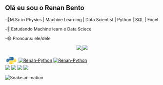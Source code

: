 ## Olá eu sou o Renan Bento

-🔭M.Sc in Physics | Machine Learning | Data Scientist | Python | SQL | Excel

-🌱 Estudando Machine learn e Data Sciece

-😄 Pronouns: ele/dele

<div align="center">
  <a href="https://github.com/renanbento">
  <img height="180em" src="https://github-readme-stats.vercel.app/api?username=renanbento&show_icons=true&theme=dark&include_all_commits=true&count_private=true"/>
  <img height="180em" src="https://github-readme-stats.vercel.app/api/top-langs/?username=renanbento&layout=compact&langs_count=7&theme=dark"/>
</div>
  
 <div style="display: inline_block"><br>
  <img align="center" alt="Renan-Python" height="30" width="40" src="https://raw.githubusercontent.com/devicons/devicon/master/icons/python/python-original.svg">
  <img align="center" alt="Renan-Python" height="30" width="40" src="https://cdn.jsdelivr.net/gh/devicons/devicon/icons/linux/linux-original.svg">
  <img align="center" alt="Renan-Python" height="30" width="40" src="https://cdn.jsdelivr.net/gh/devicons/devicon/icons/github/github-original.svg">
</div>

  
  
<div> 
    <a href="https://www.linkedin.com/in/renan-bento-6549aa110" target="_blank"><img src="https://img.shields.io/badge/-LinkedIn-%230077B5?style=for-the-badge&logo=linkedin&logoColor=white" target="_blank"></a>  
  <a href="https://www.instagram.com/renan.bento/" target="_blank"><img src="https://img.shields.io/badge/-Instagram-%23E4405F?style=for-the-badge&logo=instagram&logoColor=white" target="_blank"></a>
  <a href = "mailto:renan.bento@gmail.com"><img src="https://img.shields.io/badge/-Gmail-%23333?style=for-the-badge&logo=gmail&logoColor=white" target="_blank"></a>
  <a href = "mailto:renan_bento@hotmail.com"><img src="https://img.shields.io/badge/-Hotmail-0078D4?style=flat-square&logo=microsoftoutlook&logoColor=white" target="_blank"></a>
  

 
  ![Snake animation](https://github.com/renanbento/renanbento/blob/output/github-contribution-grid-snake.svg)

</div>
